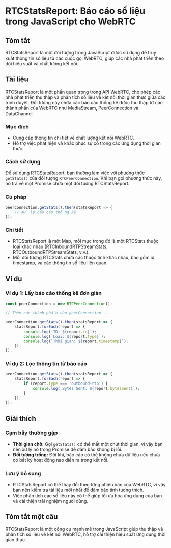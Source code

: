 <!--
Meta Description: # RTCStatsReport: Báo cáo số liệu trong JavaScript cho WebRTC ## Tóm tắt RTCStatsReport là một đối tượng trong JavaScript được sử dụng để truy xuất th...
Meta Keywords: các, liệu, một, rtcstatsreport, trong
-->

# RTCStatsReport: Báo cáo số liệu trong JavaScript cho WebRTC

## Tóm tắt
RTCStatsReport là một đối tượng trong JavaScript được sử dụng để truy xuất thông tin số liệu từ các cuộc gọi WebRTC, giúp các nhà phát triển theo dõi hiệu suất và chất lượng kết nối.

## Tài liệu
RTCStatsReport là một phần quan trọng trong API WebRTC, cho phép các nhà phát triển thu thập và phân tích số liệu về kết nối thời gian thực giữa các trình duyệt. Đối tượng này chứa các báo cáo thống kê được thu thập từ các thành phần của WebRTC như MediaStream, PeerConnection và DataChannel.

### Mục đích
- Cung cấp thông tin chi tiết về chất lượng kết nối WebRTC.
- Hỗ trợ việc phát hiện và khắc phục sự cố trong các ứng dụng thời gian thực.

### Cách sử dụng
Để sử dụng RTCStatsReport, bạn thường làm việc với phương thức `getStats()` của đối tượng `RTCPeerConnection`. Khi bạn gọi phương thức này, nó trả về một Promise chứa một đối tượng RTCStatsReport.

### Cú pháp
```javascript
peerConnection.getStats().then(statsReport => {
    // Xử lý báo cáo thống kê
});
```

### Chi tiết
- RTCStatsReport là một Map, mỗi mục trong đó là một RTCStats thuộc loại khác nhau (RTCInboundRTPStreamStats, RTCOutboundRTPStreamStats, v.v.).
- Mỗi đối tượng RTCStats chứa các thuộc tính khác nhau, bao gồm id, timestamp, và các thông tin số liệu liên quan.

## Ví dụ
### Ví dụ 1: Lấy báo cáo thống kê đơn giản
```javascript
const peerConnection = new RTCPeerConnection();

// Thêm các thành phần vào peerConnection...

peerConnection.getStats().then(statsReport => {
    statsReport.forEach(report => {
        console.log(`ID: ${report.id}`);
        console.log(`Loại: ${report.type}`);
        console.log(`Thời gian: ${report.timestamp}`);
    });
});
```

### Ví dụ 2: Lọc thông tin từ báo cáo
```javascript
peerConnection.getStats().then(statsReport => {
    statsReport.forEach(report => {
        if (report.type === 'outbound-rtp') {
            console.log(`Bytes Sent: ${report.bytesSent}`);
        }
    });
});
```

## Giải thích
### Cạm bẫy thường gặp
- **Thời gian chờ:** Gọi `getStats()` có thể mất một chút thời gian, vì vậy bạn nên xử lý nó trong Promise để đảm bảo không bị lỗi.
- **Đối tượng trống:** Đôi khi, báo cáo có thể không chứa dữ liệu nếu chưa có bất kỳ hoạt động nào diễn ra trong kết nối.

### Lưu ý bổ sung
- RTCStatsReport có thể thay đổi theo từng phiên bản của WebRTC, vì vậy bạn nên kiểm tra tài liệu mới nhất để đảm bảo tính tương thích.
- Việc phân tích các số liệu này có thể giúp tối ưu hóa ứng dụng của bạn và cải thiện trải nghiệm người dùng.

## Tóm tắt một câu
RTCStatsReport là một công cụ mạnh mẽ trong JavaScript giúp thu thập và phân tích số liệu về kết nối WebRTC, hỗ trợ cải thiện hiệu suất ứng dụng thời gian thực.
